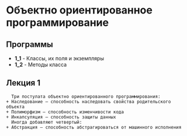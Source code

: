 # Объектно ориентированное программирование
## Программы
 * **1_1** - Классы, их поля и экземпляры
 * **1_2** - Методы класса
## Лекция 1
      Три постулата объектно ориентированного программирования:
    + Наследование — способность наследовать свойства родительского объекта
    + Полиморфизм — способность изменчивости кода
    + Инкапсуляция — способность защиты данных
      Иногда добавляют четвертый:
    + Абстракция — способность абстрагироваться от машинного исполнения
      
